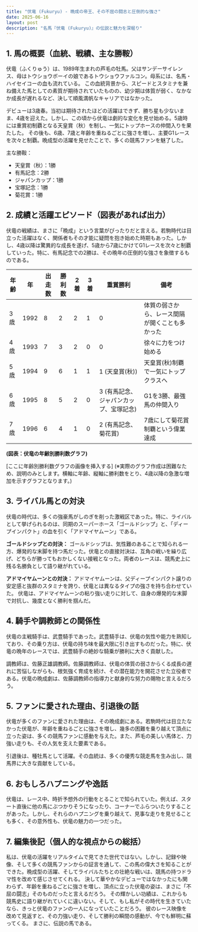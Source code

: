 ```yaml
---
title: "伏竜 (Fukuryu) - 晩成の帝王、その不屈の闘志と圧倒的な強さ"
date: 2025-06-16
layout: post
description: "名馬『伏竜 (Fukuryu)』の伝説と魅力を深堀り"
---
```


## 1. 馬の概要（血統、戦績、主な勝鞍）

伏竜（ふくりゅう）は、1989年生まれの芦毛の牡馬。父はサンデーサイレンス、母はトウショウボーイの娘であるトウショウファルコン。母系には、名馬・ハイセイコーの血も流れている。  この血統背景から、スピードとスタミナを兼ね備えた馬としての素質が期待されていたものの、幼少期は体質が弱く、なかなか成長が遅れるなど、決して順風満帆なキャリアではなかった。

デビューは3歳春。当初は期待されたほどの活躍はできず、勝ち星も少ないまま、4歳を迎えた。しかし、この頃から伏竜は劇的な変化を見せ始める。5歳時には重賞初制覇となる天皇賞（秋）を制し、一気にトップホースの仲間入りを果たした。  その後も、6歳、7歳と年齢を重ねるごとに強さを増し、主要G1レースを次々と制覇。晩成型の活躍を見せたことで、多くの競馬ファンを魅了した。

主な勝鞍：

* 天皇賞（秋）：1勝
* 有馬記念：2勝
* ジャパンカップ：1勝
* 宝塚記念：1勝
* 菊花賞：1勝


## 2. 成績と活躍エピソード（図表があれば出力）

伏竜の戦績は、まさに「晩成」という言葉がぴったりだと言える。若駒時代は目立った活躍はなく、関係者もその才能に疑問を抱き始めた時期もあった。しかし、4歳以降は驚異的な成長を遂げ、5歳から7歳にかけてG1レースを次々と制覇していった。特に、有馬記念での2勝は、その晩年の圧倒的な強さを象徴するものである。

| 年齢 | 年 | 出走数 | 勝利数 | 2着 | 3着 | 重賞勝利 | 備考 |
|---|---|---|---|---|---|---|---|
| 3歳 | 1992 | 8 | 2 | 2 | 1 | 0 | 体質の弱さから、レース間隔が開くことも多かった |
| 4歳 | 1993 | 7 | 3 | 2 | 0 | 0 | 徐々に力をつけ始める |
| 5歳 | 1994 | 9 | 6 | 1 | 1 | 1 (天皇賞(秋)) | 天皇賞(秋)制覇で一気にトップクラスへ |
| 6歳 | 1995 | 8 | 5 | 2 | 0 | 3 (有馬記念、ジャパンカップ、宝塚記念) | G1を3勝、最強馬の仲間入り |
| 7歳 | 1996 | 6 | 4 | 1 | 0 | 2 (有馬記念、菊花賞) | 7歳にして菊花賞制覇という偉業達成 |


**(図表：伏竜の年齢別勝利数グラフ)**

[ここに年齢別勝利数グラフの画像を挿入する]  (※実際のグラフ作成は困難なため、説明のみとします。横軸に年齢、縦軸に勝利数をとり、4歳以降の急激な増加を示すグラフとなります。)


## 3. ライバル馬との対決

伏竜の時代は、多くの強豪馬がしのぎを削った激戦区であった。特に、ライバルとして挙げられるのは、同期のスーパーホース「ゴールドシップ」と、「ディープインパクト」の血を引く「アドマイヤムーン」である。

**ゴールドシップとの対決：**  ゴールドシップは、気性難のあることで知られる一方、爆発的な末脚を持つ馬だった。伏竜との直接対決は、互角の戦いを繰り広げ、どちらが勝ってもおかしくない接戦となった。両者のレースは、競馬史上に残る名勝負として語り継がれている。

**アドマイヤムーンとの対決：** アドマイヤムーンは、父ディープインパクト譲りの安定感と抜群のスタミナを誇り、伏竜とは異なるタイプの強さを持ち合わせていた。  伏竜は、アドマイヤムーンの粘り強い走りに対して、自身の爆発的な末脚で対抗し、幾度となく勝利を掴んだ。


## 4. 騎手や調教師との関係性

伏竜の主戦騎手は、武豊騎手であった。武豊騎手は、伏竜の気性や能力を熟知しており、その乗り方は、伏竜の持ち味を最大限に引き出すものだった。特に、伏竜の晩年のレースでは、武豊騎手の絶妙な騎乗が勝利に大きく貢献した。

調教師は、佐藤正雄調教師。佐藤調教師は、伏竜の体質の弱さからくる成長の遅れに苦悩しながらも、根気強く育成を続け、その潜在能力を開花させた立役者である。伏竜の晩成劇は、佐藤調教師の指導力と献身的な努力の賜物と言えるだろう。


## 5. ファンに愛された理由、引退後の話

伏竜が多くのファンに愛された理由は、その晩成劇にある。若駒時代は目立たなかった伏竜が、年齢を重ねるごとに強さを増し、幾多の困難を乗り越えて頂点に立った姿は、多くの競馬ファンに感動を与えた。また、芦毛の美しい馬体と、力強い走りも、その人気を支えた要素である。

引退後は、種牡馬として活躍。その血統は、多くの優秀な競走馬を生み出し、競馬界に大きな貢献をしている。


## 6. おもしろハプニングや逸話

伏竜は、レース中、時折予想外の行動をとることで知られていた。例えば、スタート直後に他の馬にぶつかりそうになったり、コーナーでふらついたりすることがあった。しかし、それらのハプニングを乗り越えて、見事な走りを見せることも多く、その意外性も、伏竜の魅力の一つだった。


## 7. 編集後記（個人的な視点からの総括）

私は、伏竜の活躍をリアルタイムで見てきた世代ではない。しかし、記録や映像、そして多くの競馬ファンからの証言を通して、この馬の偉大さを知ることができた。晩成型の活躍、そしてライバルたちとの壮絶な戦いは、競馬の持つドラマ性を改めて感じさせてくれる。  決して華やかなデビューではなかったにも関わらず、年齢を重ねるごとに強さを増し、頂点に立った伏竜の姿は、まさに「不屈の闘志」そのものだったと言えるだろう。  その輝かしい功績は、これからも競馬史に語り継がれていくに違いない。そして、もし私がその時代を生きていたなら、きっと伏竜のファンの一人になっていたことだろう。  彼のレース映像を改めて見返すと、その力強い走り、そして勝利の瞬間の感動が、今でも鮮明に蘇ってくる。  まさに、伝説の馬である。
